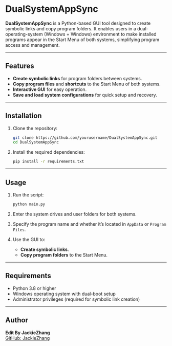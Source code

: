 
# DualSystemAppSync

**DualSystemAppSync** is a Python-based GUI tool designed to create symbolic links and copy program folders. It enables users in a dual-operating-system (Windows + Windows) environment to make installed programs appear in the Start Menu of both systems, simplifying program access and management.

---

## Features

- **Create symbolic links** for program folders between systems.
- **Copy program files** and **shortcuts** to the Start Menu of both systems.
- **Interactive GUI** for easy operation.
- **Save and load system configurations** for quick setup and recovery.

---

## Installation

1. Clone the repository:
   ```bash
   git clone https://github.com/yourusername/DualSystemAppSync.git  
   cd DualSystemAppSync
   ```

2. Install the required dependencies:
   ```bash
   pip install -r requirements.txt
   ```

---

## Usage

1. Run the script:
   ```bash
   python main.py
   ```

2. Enter the system drives and user folders for both systems.

3. Specify the program name and whether it’s located in `AppData` or `Program Files`.

4. Use the GUI to:
   - **Create symbolic links**.
   - **Copy program folders** to the Start Menu.

---

## Requirements

- Python 3.8 or higher
- Windows operating system with dual-boot setup
- Administrator privileges (required for symbolic link creation)

---

## Author

**Edit By JackieZhang**  
[GitHub: JackieZhang](https://github.com/JackieZ123430/projects/2)
